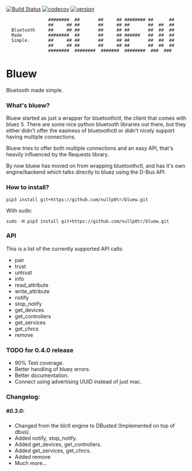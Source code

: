 [![Build Status](https://travis-ci.org/nullp0tr/bluew.svg?branch=master)](https://travis-ci.org/nullp0tr/Bluew)
[![codecov](https://codecov.io/gh/nullp0tr/bluew/branch/master/graph/badge.svg)](https://codecov.io/gh/nullp0tr/bluew)
[![version](https://img.shields.io/badge/version-0.3.0-green.svg)](https://img.shields.io/badge/version-0.2.0-green.svg)

```
                ########  ##       ##     ## ######## ##      ##
                ##     ## ##       ##     ## ##       ##  ##  ##
  Bluetooth     ##     ## ##       ##     ## ##       ##  ##  ##
  Made          ########  ##       ##     ## ######   ##  ##  ##
  Simple.       ##     ## ##       ##     ## ##       ##  ##  ##
                ##     ## ##       ##     ## ##       ##  ##  ##
                ########  ########  #######  ########  ###  ###  
```


# Bluew
Bluetooth made simple.

### What's bluew?
Bluew started as just a wrapper for bluetoothctl, the client that comes with bluez 5. There are
some nice python bluetooth libraries out there, but they either didn't offer the easiness of bluetoothctl
or didn't nicely support having multiple connections.


Bluew tries to offer both multiple connections and an easy API,
that's heavily influenced by the Requests library.

By now bluew has moved on from wrapping bluetoothctl, and has it's own engine/backend which
talks directly to bluez using the D-Bus API.


### How to install?

`pip3 install git+https://github.com/nullp0tr/bluew.git`

With sudo:

`sudo -H pip3 install git+https://github.com/nullp0tr/bluew.git`

### API
This is a list of the currently supported API calls:
- pair
- trust
- untrust
- info
- read_attribute
- write_attribute
- notify
- stop_notify
- get_devices
- get_controllers
- get_services
- get_chrcs
- remove

### TODO for 0.4.0 release

- 90% Test coverage.
- Better handling of bluez errors.
- Better documentation.
- Connect using advertising UUID instead of just mac.

### Changelog:
##### #0.3.0:
- Changed from the blctl engine to DBusted (Implemented on top of dbus).
- Added notify, stop_notify.
- Added get_devices, get_controllers.
- Added get_services, get_chrcs.
- Added remove
- Much more...
